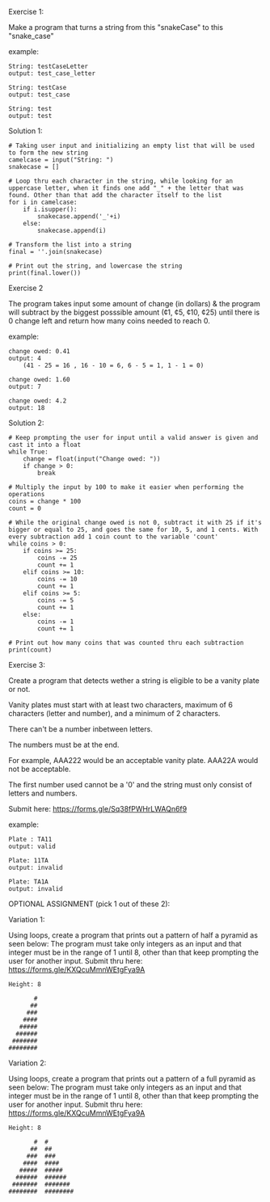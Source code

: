 Exercise 1:

Make a program that turns a string from this "snakeCase" to this "snake_case"

example:

    String: testCaseLetter
    output: test_case_letter
        
    String: testCase
    output: test_case
    
    String: test
    output: test
    
Solution 1:

    # Taking user input and initializing an empty list that will be used to form the new string
    camelcase = input("String: ")
    snakecase = []

    # Loop thru each character in the string, while looking for an uppercase letter, when it finds one add "_" + the letter that was found. Other than that add the character itself to the list
    for i in camelcase:
        if i.isupper():
            snakecase.append('_'+i)
        else:
            snakecase.append(i)

    # Transform the list into a string
    final = ''.join(snakecase)

    # Print out the string, and lowercase the string
    print(final.lower())


Exercise 2

The program takes input some amount of change (in dollars) & the program will subtract by the biggest posssible amount (¢1, ¢5, ¢10, ¢25) until there is 0 change left and return how many coins needed to reach 0.

example:

    change owed: 0.41
    output: 4
        (41 - 25 = 16 , 16 - 10 = 6, 6 - 5 = 1, 1 - 1 = 0)
        
    change owed: 1.60
    output: 7
        
    change owed: 4.2
    output: 18

Solution 2:

    # Keep prompting the user for input until a valid answer is given and cast it into a float
    while True:
        change = float(input("Change owed: "))
        if change > 0:
            break

    # Multiply the input by 100 to make it easier when performing the operations
    coins = change * 100
    count = 0

    # While the original change owed is not 0, subtract it with 25 if it's bigger or equal to 25, and goes the same for 10, 5, and 1 cents. With every subtraction add 1 coin count to the variable 'count'
    while coins > 0:
        if coins >= 25:
            coins -= 25
            count += 1
        elif coins >= 10:
            coins -= 10
            count += 1
        elif coins >= 5:
            coins -= 5
            count += 1
        else:
            coins -= 1
            count += 1

    # Print out how many coins that was counted thru each subtraction
    print(count)


Exercise 3:

Create a program that detects wether a string is eligible to be a vanity plate or not. 

Vanity plates must start with at least two characters, maximum of 6 characters (letter and number), and a minimum of 2 characters. 

There can't be a number inbetween letters. 

The numbers must be at the end. 

For example, AAA222 would be an acceptable vanity plate. AAA22A would not be acceptable. 

The first number used cannot be a '0' and the string must only consist of letters and numbers.

Submit here: https://forms.gle/Sq38fPWHrLWAQn6f9

example:

    Plate : TA11
    output: valid
        
    Plate: 11TA
    output: invalid
    
    Plate: TA1A
    output: invalid

OPTIONAL ASSIGNMENT (pick 1 out of these 2):

Variation 1:

Using loops, create a program that prints out a pattern of half a pyramid as seen below:
The program must take only integers as an input and that integer must be in the range of 1 until 8, other than that keep prompting the user for another input.
Submit thru here: https://forms.gle/KXQcuMmnWEtgFya9A

    Height: 8
    
           #
          ##
         ###
        ####
       #####
      ######
     #######
    ######## 

Variation 2:

Using loops, create a program that prints out a pattern of a full pyramid as seen below:
The program must take only integers as an input and that integer must be in the range of 1 until 8, other than that keep prompting the user for another input.
Submit thru here: https://forms.gle/KXQcuMmnWEtgFya9A

    Height: 8
   
           #  #
          ##  ##
         ###  ###
        ####  ####
       #####  #####
      ######  ######
     #######  #######
    ########  ########
